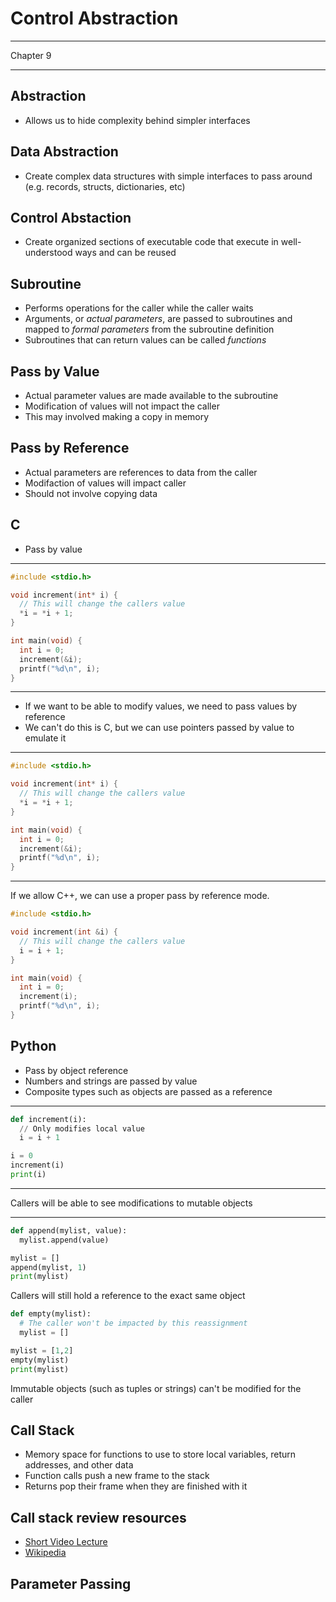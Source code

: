 Control Abstraction
===================

---

Chapter 9

---

Abstraction
-----------

- Allows us to hide complexity behind simpler interfaces

Data Abstraction
----------------

- Create complex data structures with simple interfaces to pass around (e.g. records, structs, dictionaries, etc)

Control Abstaction
------------------

- Create organized sections of executable code that execute in well-understood ways and can be reused

Subroutine
----------

- Performs operations for the caller while the caller waits
- Arguments, or *actual parameters*, are passed to subroutines and mapped to *formal parameters* from the subroutine definition
- Subroutines that can return values can be called *functions*

Pass by Value
-------------

- Actual parameter values are made available to the subroutine
- Modification of values will not impact the caller
- This may involved making a copy in memory

Pass by Reference
-----------------

- Actual parameters are references to data from the caller
- Modifaction of values will impact caller
- Should not involve copying data

C
---

- Pass by value

---

```c
#include <stdio.h>

void increment(int* i) {
  // This will change the callers value
  *i = *i + 1;
}

int main(void) {
  int i = 0;
  increment(&i);
  printf("%d\n", i);
}
```

---

- If we want to be able to modify values, we need to pass values by reference
- We can't do this is C, but we can use pointers passed by value to emulate it

---

```c
#include <stdio.h>

void increment(int* i) {
  // This will change the callers value
  *i = *i + 1;
}

int main(void) {
  int i = 0;
  increment(&i);
  printf("%d\n", i);
}
```

---

If we allow C++, we can use a proper pass by reference mode.

```c++
#include <stdio.h>

void increment(int &i) {
  // This will change the callers value
  i = i + 1;
}

int main(void) {
  int i = 0;
  increment(i);
  printf("%d\n", i);
}
```

Python
------

- Pass by object reference
- Numbers and strings are passed by value
- Composite types such as objects are passed as a reference

---

```python
def increment(i):
  // Only modifies local value
  i = i + 1

i = 0
increment(i)
print(i)
```

---

Callers will be able to see modifications to mutable objects

---

```python
def append(mylist, value):
  mylist.append(value)

mylist = []
append(mylist, 1)
print(mylist)
```

Callers will still hold a reference to the exact same object

```python
def empty(mylist):
  # The caller won't be impacted by this reassignment
  mylist = []

mylist = [1,2]
empty(mylist)
print(mylist)
```

Immutable objects (such as tuples or strings) can't be modified for the caller

Call Stack
----------

- Memory space for functions to use to store local variables, return addresses, and other data
- Function calls push a new frame to the stack
- Returns pop their frame when they are finished with it

Call stack review resources
---------------------------

- [Short Video Lecture](https://www.youtube.com/watch?v=Q2sFmqvpBe0)
- [Wikipedia](https://en.wikipedia.org/wiki/Call_stack)

Parameter Passing
-----------------


